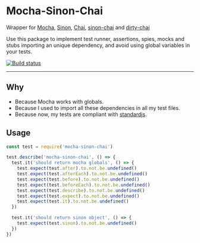 # Mocha-Sinon-Chai

Wrapper for [Mocha][mocha-url], [Sinon][sinon-url], [Chai][chai-url], [sinon-chai][sinon-chai-url] and [dirty-chai][dirty-chai-url]

Use this package to implement test runner, assertions, spies, mocks and stubs importing an unique dependency, and avoid using global variables in your tests.

[![Build status][travisci-image]][travisci-url]

---

## Why

* Because Mocha works with globals.
* Because I used to import all these dependencies in all my test files.
* Because now, my tests are compliant with [standardjs][standardjs-url].

## Usage

```js
const test = require('mocha-sinon-chai')

test.describe('mocha-sinon-chai', () => {
  test.it('should return mocha globals', () => {
  	test.expect(test.after).to.not.be.undefined()
    test.expect(test.afterEach).to.not.be.undefined()
    test.expect(test.before).to.not.be.undefined()
    test.expect(test.beforeEach).to.not.be.undefined()
    test.expect(test.describe).to.not.be.undefined()
    test.expect(test.expect).to.not.be.undefined()
    test.expect(test.it).to.not.be.undefined()
  })

  test.it('should return sinon object', () => {
    test.expect(test.sinon).to.not.be.undefined()
  })
})

```

[mocha-url]: https://mochajs.org
[sinon-url]: http://sinonjs.org/
[chai-url]: http://www.chaijs.com
[sinon-chai-url]: https://www.npmjs.com/package/sinon-chai
[dirty-chai-url]: https://www.npmjs.com/package/dirty-chai
[standardjs-url]: https://standardjs.com/

[travisci-image]: https://travis-ci.org/javierbrea/mocha-sinon-chai.svg?branch=master
[travisci-url]: https://travis-ci.org/javierbrea/mocha-sinon-chai
